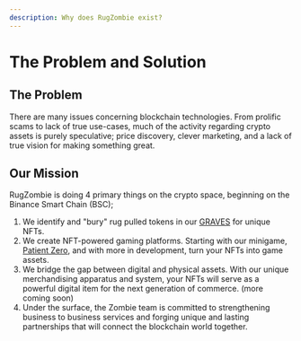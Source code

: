 ```yaml
---
description: Why does RugZombie exist?
---
```


# The Problem and Solution

## The Problem

There are many issues concerning blockchain technologies. From prolific scams to lack of true use-cases, much of the activity regarding crypto assets is purely speculative; price discovery, clever marketing, and a lack of true vision for making something great.&#x20;

## Our Mission

RugZombie is doing 4 primary things on the crypto space, beginning on the Binance Smart Chain (BSC);

1. We identify and "bury" rug pulled tokens in our [GRAVES](graves/) for unique NFTs.&#x20;
2. We create NFT-powered gaming platforms. Starting with our minigame, [Patient Zero](../nft-+-gamefi-services/patient-o-zero.md), and with more in development, turn your NFTs into game assets.
3. We bridge the gap between digital and physical assets. With our unique merchandising apparatus and system, your NFTs will serve as a powerful digital item for the next generation of commerce. (more coming soon)
4. Under the surface, the Zombie team is committed to strengthening business to business services and forging unique and lasting partnerships that will connect the blockchain world together.
